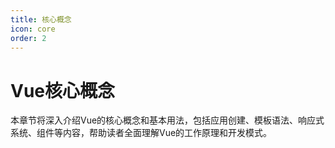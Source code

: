 ```yaml
---
title: 核心概念
icon: core
order: 2
---
```


# Vue核心概念

本章节将深入介绍Vue的核心概念和基本用法，包括应用创建、模板语法、响应式系统、组件等内容，帮助读者全面理解Vue的工作原理和开发模式。

